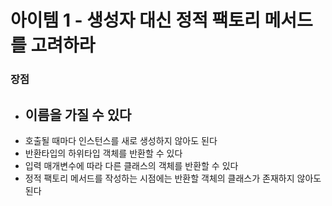 # 아이템 1 - 생성자 대신 정적 팩토리 메서드를 고려하라

### 장점
- 이름을 가질 수 있다
    - 
- 호출될 때마다 인스턴스를 새로 생성하지 않아도 된다
- 반환타입의 하위타입 객체를 반환할 수 있다
- 입력 매개변수에 따라 다른 클래스의 객체를 반환할 수 있다
- 정적 팩토리 메서드를 작성하는 시점에는 반환할 객체의 클래스가 존재하지 않아도 된다
